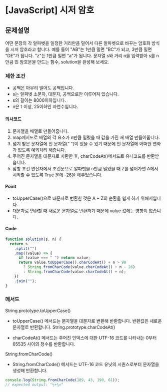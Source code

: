 # [JavaScript] 시저 암호

## 문제설명

어떤 문장의 각 알파벳을 일정한 거리만큼 밀어서 다른 알파벳으로 바꾸는 암호화 방식을 시저 암호라고 합니다. 예를 들어 "AB"는 1만큼 밀면 "BC"가 되고, 3만큼 밀면 "DE"가 됩니다. "z"는 1만큼 밀면 "a"가 됩니다. 문자열 s와 거리 n을 입력받아 s를 n만큼 민 암호문을 만드는 함수, solution을 완성해 보세요.

### 제한 조건

- 공백은 아무리 밀어도 공백입니다.
- s는 알파벳 소문자, 대문자, 공백으로만 이루어져 있습니다.
- s의 길이는 8000이하입니다.
- n은 1 이상, 25이하인 자연수입니다.

#### 의사코드

1. 문자열을 배열로 만들어줍니다.
2. map메서드로 배열의 각 요소가 n만큼 밀렸을 때 값을 가진 새 배열 만들어줍니다.
3. 넘겨 받은 문자열에 빈 문자열(" ")이 있을 수 있기 때문에 빈 문자열에 어떠한 변화가 없도록 예외처리 해줍니다.
4. 주어진 문자열을 대문자로 치환한 후, charCodeAt()메서드로 유니코드를 반환받습니다.
5. 삼항 조건 연산자에서 조건문으로 알파벳을 n만큼 밀었을 때 Z를 넘어가면 A에서 시작할 수 있도록 True 문에 -26을 해주었습니다.

#### Point

- toUpperCase()으로 대문자로 변환한 것은 A ~ Z의 순환을 쉽게 하기 위해서입니다.
- 대문자로 변환할 때 새로운 문자열로 반환하기 때문에 value 값에는 영향이 없습니다.

#### Code

```js
function solution(s, n) {
  return s
    .split("")
    .map((value) => {
      if (value === " ") return value;
      return value.toUpperCase().charCodeAt() + n > 90
        ? String.fromCharCode(value.charCodeAt() + n - 26)
        : String.fromCharCode(value.charCodeAt() + n);
    })
    .join("");
}
```

### 메서드

String.prototype.toUpperCase()

- toUpperCase() 메서드는 문자열을 대문자로 변환해 반환합니다. 반환값은 새로운 문자열로 반환합니다.
  String.prototype.charCodeAt()

- charCodeAt() 메서드는 주어진 인덱스에 대한 UTF-16 코드를 나타내는 0부터 65535 사이의 정수를 반환합니다.

String.fromCharCode()

- String.fromCharCode() 메서드는 UTF-16 코드 유닛의 시퀀스로부터 문자열을 생성해 반환합니다.

```js
console.log(String.fromCharCode(189, 43, 190, 61));
// expected output: "½+¾="
```
